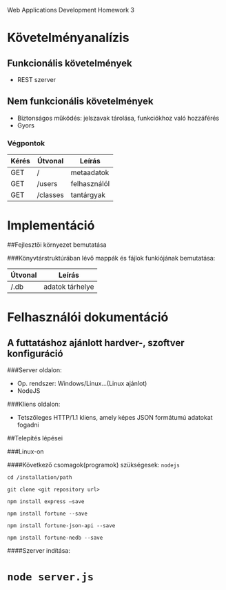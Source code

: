 Web Applications Development Homework 3

# Követelményanalízis

## Funkcionális követelmények

- REST szerver

## Nem funkcionális követelmények

- Biztonságos működés: jelszavak tárolása, funkciókhoz való hozzáférés
- Gyors

### Végpontok

| Kérés| Útvonal           | Leírás                                           |
|------|-------------------|--------------------------------------------------|
| GET  | /                 | metaadatok                                       |
| GET  | /users            | felhasználól                                     |
| GET  | /classes         |  tantárgyak                                       |

# Implementáció

##Fejlesztői környezet bemutatása

###Könyvtárstruktúrában lévő mappák és fájlok funkiójának bemutatása:

| Útvonal                  | Leírás                                            |
|--------------------------|---------------------------------------------------|
| /.db                     | adatok tárhelye                                   |


# Felhasználói dokumentáció

## A futtatáshoz ajánlott hardver-, szoftver konfiguráció

###Server oldalon: 

- Op. rendszer: Windows/Linux...(Linux ajánlot)
- NodeJS

###Kliens oldalon: 
- Tetszőleges HTTP/1.1 kliens, amely képes JSON formátumú adatokat fogadni

##Telepítés lépései

###Linux-on

####Következő csomagok(programok) szükségesek: `nodejs`

`cd /installation/path`

`git clone <git repository url>`

`npm install express –save`

`npm install fortune --save`

`npm install fortune-json-api --save`

`npm install fortune-nedb --save`


####Szerver indítása:

`node server.js`
=======

